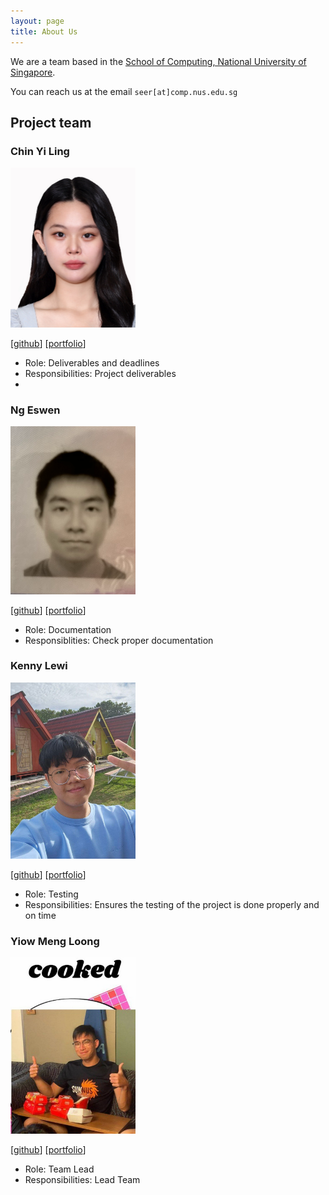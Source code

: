 ```yaml
---
layout: page
title: About Us
---
```


We are a team based in the [School of Computing, National University of Singapore](https://www.comp.nus.edu.sg).

You can reach us at the email `seer[at]comp.nus.edu.sg`

## Project team


### Chin Yi Ling
<img src="images/ylchin.png" width="200px">

[[github](https://github.com/ylchin)]
[[portfolio](team/ylchin.md)]

* Role: Deliverables and deadlines
* Responsibilities: Project deliverables
* 
### Ng Eswen

<img src="images/solomon0519.png" width="200px">

[[github](https://github.com/Solomon0519)]
[[portfolio](team/Eswen.md)]

* Role: Documentation
* Responsiblities: Check proper documentation

### Kenny Lewi

<img src="images/kennylewi.png" width="200px">

[[github](http://github.com/kennylewi)]
[[portfolio](team/kennylewi.md)]

* Role: Testing
* Responsibilities: Ensures the testing of the project is done properly and on time

### Yiow Meng Loong

<img src="images/creditablex.png" width="200px">

[[github](http://github.com/creditablex)]
[[portfolio](team/creditablex.md)]

* Role: Team Lead
* Responsibilities: Lead Team
